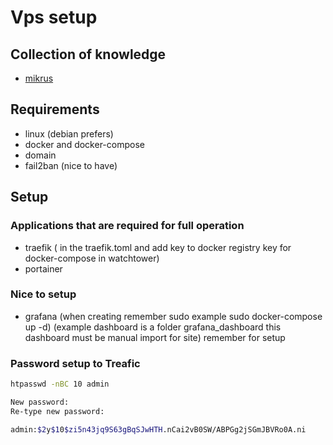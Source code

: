 # Vps setup 

## Collection of knowledge
- [mikrus](https://www.notion.so/Biblioteka-Mikrusa-3c757621cf9b4fbfb3909fc04a77dbcf?p=9003f1758646468ebe6dbb5afb1a8f4d&pm=s)
## Requirements
- linux (debian prefers)
- docker and docker-compose
- domain 
- fail2ban (nice to have)
## Setup 
### Applications that are required for full operation
- traefik (<mail> in the traefik.toml and add key to docker registry key for docker-compose in watchtower)
- portainer
### Nice to setup
- grafana (when creating remember sudo example sudo docker-compose up -d) (example dashboard is a folder grafana_dashboard this dashboard must be manual import for site) remember for setup <domain>

### Password setup to Treafic
```bash
htpasswd -nBC 10 admin

New password:
Re-type new password:

admin:$2y$10$zi5n43jq9S63gBqSJwHTH.nCai2vB0SW/ABPGg2jSGmJBVRo0A.ni
```
